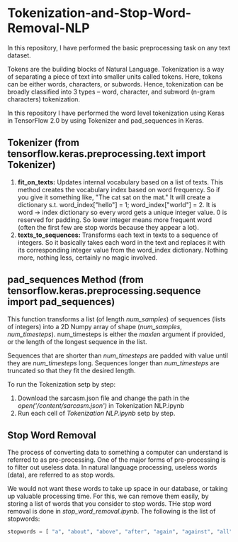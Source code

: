# Tokenization-and-Stop-Word-Removal-NLP

In this repository, I have performed the basic preprocessing task on any text dataset.

Tokens are the building blocks of Natural Language. Tokenization is a way of separating a piece of text into smaller units called tokens. Here, tokens can be either words, characters, or subwords. Hence, tokenization can be broadly classified into 3 types – word, character, and subword (n-gram characters) tokenization.

In this repository I have performed the word level tokenization using Keras in TensorFlow 2.0 by using Tokenizer and pad_sequences in Keras. 

## Tokenizer (from tensorflow.keras.preprocessing.text import Tokenizer)
1) **fit_on_texts:** Updates internal vocabulary based on a list of texts. This method creates the vocabulary index based on word frequency. So if you give it something like, "The cat sat on the mat." It will create a dictionary s.t. word_index["hello"] = 1; word_index["world"] = 2. It is word -> index dictionary so every word gets a unique integer value. 0 is reserved for padding. So lower integer means more frequent word (often the first few are stop words because they appear a lot).
2) **texts_to_sequences:** Transforms each text in texts to a sequence of integers. So it basically takes each word in the text and replaces it with its corresponding integer value from the word_index dictionary. Nothing more, nothing less, certainly no magic involved.

## pad_sequences Method (from tensorflow.keras.preprocessing.sequence import  pad_sequences)
This function transforms a list (of length *num_samples*) of sequences (lists of integers) into a 2D Numpy array of shape (*num_samples*, *num_timesteps*). num_timesteps is either the *maxlen* argument if provided, or the length of the longest sequence in the list.

Sequences that are shorter than *num_timesteps* are padded with value until they are *num_timesteps* long. Sequences longer than *num_timesteps* are truncated so that they fit the desired length.

To run the Tokenization setp by step:
1) Download the sarcasm.json file and change the path in the *open('/content/sarcasm.json')* in Tokenization NLP.ipynb
2) Run each cell of *Tokenization NLP.ipynb* setp by step.

## Stop Word Removal

The process of converting data to something a computer can understand is referred to as pre-processing. One of the major forms of pre-processing is to filter out useless data. In natural language processing, useless words (data), are referred to as stop words.

We would not want these words to take up space in our database, or taking up valuable processing time. For this, we can remove them easily, by storing a list of words that you consider to stop words. THe stop word removal is done in *stop_word_removal.ipynb*. The following is the list of stopwords:
```python
stopwords = [ "a", "about", "above", "after", "again", "against", "all", "am", "an", "and", "any", "are", "as", "at", "be", "because", "been", "before", "being", "below", "between", "both", "but", "by", "could", "did", "do", "does", "doing", "down", "during", "each", "few", "for", "from", "further", "had", "has", "have", "having", "he", "he'd", "he'll", "he's", "her", "here", "here's", "hers", "herself", "him", "himself", "his", "how", "how's", "i", "i'd", "i'll", "i'm", "i've", "if", "in", "into", "is", "it", "it's", "its", "itself", "let's", "me", "more", "most", "my", "myself", "nor", "of", "on", "once", "only", "or", "other", "ought", "our", "ours", "ourselves", "out", "over", "own", "same", "she", "she'd", "she'll", "she's", "should", "so", "some", "such", "than", "that", "that's", "the", "their", "theirs", "them", "themselves", "then", "there", "there's", "these", "they", "they'd", "they'll", "they're", "they've", "this", "those", "through", "to", "too", "under", "until", "up", "very", "was", "we", "we'd", "we'll", "we're", "we've", "were", "what", "what's", "when", "when's", "where", "where's", "which", "while", "who", "who's", "whom", "why", "why's", "with", "would", "you", "you'd", "you'll", "you're", "you've", "your", "yours", "yourself", "yourselves" ]



```
